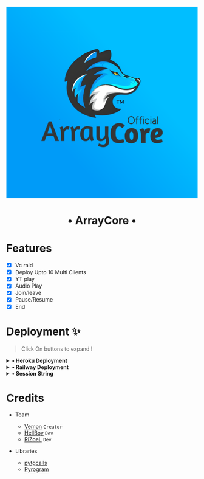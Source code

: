 <p align="center">
  <img src="./ArrayCore.png" alt="ArrayCore Logo">
</p>
<h1 align="center">
  <b>• ArrayCore •</b>
</h1>

# Features 

- [x] Vc raid
- [x] Deploy Upto 10 Multi Clients
- [x] YT play
- [x] Audio Play
- [x] Join/leave
- [x] Pause/Resume
- [x] End

# Deployment ✨
> Click On buttons to expand !

<details>
<summary><b>• Heroku Deployment </b></summary>
<br>

> The easy way to host this bot, deploy to Heroku
> If you Deploy on Heroku you can Use Upto 8 Multi Clients !

[![Deploy](https://www.herokucdn.com/deploy/button.svg)](https://heroku.com/deploy?template=https://github.com/The-HellBot/ArrayCore#heroku)

</details>

<details>
<summary><b>• Railway Deployment </b></summary>
<br>

> Click Below Button to deploy on railway
> If you Deploy on Railway you can Use Upto 10 Multi Clients !

[![Deploy+on+Railway](https://railway.app/button.svg)]( https://railway.app/new/template?template=https://railway.app/new/template?template=https://github.com/The-HellBot/ArrayCore/tree/Railway&plugins=postgresql&envs=APP_ID,API_HASH,BOT_TOKEN,GROUP_MODE,HNDLR,SESSION,SESSION2,SESSION3,SESSION4,SESSION5,SESSION6,SESSION7,SESSION8,SESSION9,SESSION10&optionalEnvs=GROUP_MODE,SESSION2,SESSION3,SESSION4,SESSION5,SESSION6,SESSION7,SESSION8,SESSION9,SESSION10)

</details>

<details>
<summary><b>• Session String</b></summary>
<br>

> You'll need a API_ID & API_HASH in order to generate pyrogram session string. Get This Values from [Here.](https://my.telegram.org)

<h4> Generate Session via Repl.it: </h4>    
<p><a href="https://replit.com/@TheHellBot/HellBot?v=1"><img src="https://img.shields.io/badge/Generate%20On%20Repl-blueviolet?style=for-the-badge&logo=appveyor" width="200""/></a></p>

</details>

# Credits
- Team
  - [Vemon](https://github.com/Desinobita)   ``Creator``
  - [HellBoy](https://github.com/HellBoy-OP) ``Dev``
  - [RiZoeL](https://github.com/MrRizoel)    ``Dev``

- Libraries
  - [pytgcalls](https://github.com/pytgcalls/pytgcalls)
  - [Pyrogram](https://github.com/pyrogram/pyrogram)
